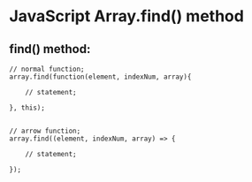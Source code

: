 # JavaScript Array.find() method


## find() method:

    // normal function;
    array.find(function(element, indexNum, array){

        // statement;

    }, this);


    // arrow function;
    array.find((element, indexNum, array) => {

        // statement;

    });
